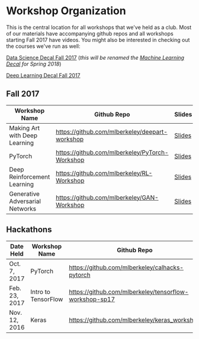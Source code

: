 # Workshop Organization
This is the central location for all workshops that we've held as a club. Most of our materials have accompanying github repos and all workshops starting Fall 2017 have videos.
You might also be interested in checking out the courses we've run as well:

[Data Science Decal Fall 2017](https://github.com/mlberkeley/Data-Science-Decal-Fall-2017)  (*this will be renamed the [Machine Learning Decal](https://ml.berkeley.edu/decals/MLD) for Spring 2018*)

[Deep Learning Decal Fall 2017](https://github.com/mlberkeley/Deep-Learning-Decal-Fall-2017)

## Fall 2017
| Workshop Name  | Github Repo | Slides | Video | 
| ------------- | ------------- | ------------- | ------------- |
| Making Art with Deep Learning  | https://github.com/mlberkeley/deepart-workshop  | [Slides](https://docs.google.com/presentation/d/1rWnYs2vFaJ9wD75UQhlFvW1V4IVf-ZTGhg7XKi8gAg0/edit?usp=sharing) | [Video](https://youtu.be/UIN1JiEkclU) | 
| PyTorch | https://github.com/mlberkeley/PyTorch-Workshop | [Slides](https://github.com/mlberkeley/PyTorch-Workshop/blob/master/PyTorch_Workshop_slides.pdf) | [Video](https://www.youtube.com/watch?v=_ioRAMvXvQg) |
| Deep Reinforcement Learning | https://github.com/mlberkeley/RL-Workshop | [Slides](https://docs.google.com/a/berkeley.edu/presentation/d/17NrWZxI038HTxAV2FmCTGYBzOtb6N6vFxYPg-6V1WvY/edit?usp=sharing) | [Video](https://youtu.be/lVZ0FkAWxFY)  
| Generative Adversarial Networks |   https://github.com/mlberkeley/GAN-Workshop | [Slides](https://docs.google.com/presentation/d/1BB5YRh0sTJXnTGbV2BShytaMx7ZDTMRZGmGmUvnCmgg/edit#slide=id.p) | [Video](https://youtu.be/9jMsBh6TBUs)|

## Hackathons
| Date Held | Workshop Name | Github Repo | Slides |
| ------------ | ------------ | ------------ | ------------ | 
| Oct. 7, 2017 | PyTorch | https://github.com/mlberkeley/calhacks-pytorch | N/A|
| Feb. 23, 2017 | Intro to TensorFlow | https://github.com/mlberkeley/tensorflow-workshop-sp17 | N/A | 
| Nov. 12, 2016 | Keras | https://github.com/mlberkeley/keras_workshop | [Slides] (https://docs.google.com/presentation/d/1fHjULDTWNPwR6f9-Gx-5nKHcxAtq6eO9deXOezNLbmA/edit?usp=sharing) | 
